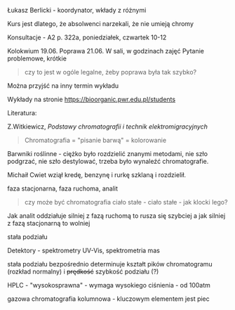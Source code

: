 Łukasz Berlicki - koordynator, wkłady z różnymi

Kurs jest dlatego, że absolwenci narzekali, że nie umieją chromy

Konsultacje - A2 p. 322a, poniedziałek, czwartek 10-12

Kolokwium 19.06.
Poprawa 21.06.
W sali, w godzinach zajęć
Pytanie problemowe, krótkie

> czy to jest w ogóle legalne, żeby poprawa była tak szybko?

Można przyjść na inny termin wykładu

Wykłady na stronie https://bioorganic.pwr.edu.pl/students

Literatura:

Z.Witkiewicz, *Podstawy chromatografii i technik elektromigracyjnych*

> Chromatografia = "pisanie barwą" = kolorowanie

Barwniki roślinne - ciężko było rozdzielić znanymi metodami, nie szło podgrzać, nie szło destylować, trzeba było wynaleźć chromatografie.

Michaił Cwiet wziął kredę, benzynę i rurkę szklaną i rozdzielił. 

faza stacjonarna, faza ruchoma, analit

> czy może być chromatografia ciało stałe - ciało stałe - jak klocki lego?

Jak analit oddziałuje silniej z fazą ruchomą to rusza się szybciej a jak silniej z fazą stacjonarną to wolniej

stała podziału

Detektory - spektrometry UV-Vis, spektrometria mas

stała podziału bezpośrednio determinuje kształt pików chromatogramu (rozkład normalny) i ~~prędkość~~ szybkość podziału (?)

HPLC - "wysokosprawna" - wymaga wysokiego ciśnienia - od 100atm

gazowa chromatografia kolumnowa - kluczowym elementem jest piec

